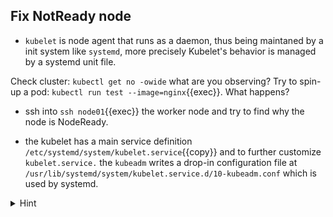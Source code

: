 ## Fix NotReady node

* `kubelet` is node agent that runs as a daemon, thus being maintaned by a init system like `systemd`, more precisely Kubelet's behavior is managed by a systemd unit file.

Check cluster: `kubectl get no -owide` what are you observing? Try to spin-up a pod: `kubectl run test --image=nginx`{{exec}}. What happens?

* ssh into `ssh node01`{{exec}} the worker node and try to find why the node is NodeReady.

* the kubelet has a main service definition `/etc/systemd/system/kubelet.service`{{copy}} and to further customize `kubelet.service.`
the `kubeadm` writes a drop-in configuration file at `/usr/lib/systemd/system/kubelet.service.d/10-kubeadm.conf` which is used by systemd. 

<details>
<summary>Hint</summary>
Get name: <code>kubectl describe no node01</code>
Check pod status: <code>kubect get po</code>
Check kubelet status: <code>systemctl status kubelet.service</code> and logs <code>journalctl -xeu kubelet.service</code>
Fix <code>10-kubeadm.conf</code>
</details>